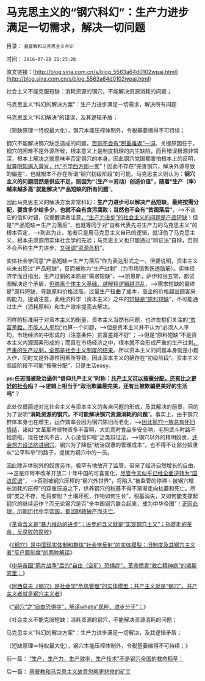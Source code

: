 # 马克思主义的“钢穴科幻”：生产力进步满足一切需求，解决一切问题

目录： `基督教和马克思主义共识` 

时间： `2016-07-28 21:23:28` 

原文链接：[http://blog.sina.com.cn/s/blog_5563a64d0102wpaj.html](http://blog.sina.com.cn/s/blog_5563a64d0102wpaj.html)

社会主义不能克服短缺：消耗资源的钢穴，不能解决资源消耗的问题；

马克思主义“科幻的解决方案”：生产力进步满足一切需求，解决所有问题

马克思主义“科幻解决”的错误，及其逻辑矛盾；

（短缺原理＝特权最大化），钢穴本能压榨体制外，令税基萎缩得不可持续；

钢穴不能解决钢穴缺乏造成的问题，[否则不会有“积重难返”一词](../../../2015/1/13/公有制积弊如山的永恒绝境，和绝处逢生的出路.md)。关键原因在于，钢穴的困难不是外源所致，根本意义上是制度机理的内生缺陷，而且错误根源非常深，根本上解决之就意味丰否定钢穴的本身。因此钢穴党国都害怕根本上的反明，[就算明知病入膏肓，也“不学西方那一套](../../../2012/2/7/中国真实的个人所得税负担非常高.md)”！因此不存在“完善钢穴，解决外源导致的偏差”，也就根本不存在所谓“钢穴初级阶段”的可能。马克思主义则认为：**钢穴主义的问题既然是供应不足，则因为“（生产＝劳动）创造价值”，随着“生产（率）越来越多高”就能解决“产品短缺的所有问题**”。

因此马克思主义的解决方案非常科幻：**生产力进步可以解决产品短缺，最终按需分配，要贪多少给多少，也就不会有贪污腐败；当然也不会有“贫困落后”**，——>不谈它的信仰对错，仅提醒读者注意[，“生产力进步”的社会主义的问题是产品短缺](../../../2009/8/4/计划经济的工业化为什么不能解决民以食为天.md)！但是“产品短缺＝生产力落后”，也就等同于对“自称代表先进生产力的马克思主义”的根本否定，——>到此为止，笔者只是用马克思主义自已的逻辑，就证伪了马克思主义，根本无须调用实体社会学的先验；马克思主义也只能通过“辩证法”自辩，否则不会声称生产力进步，[又强调“资源危机](../../../2009/1/18/土地资源不可再生是开发商的谎言，粮食危机子虚乌有.md)”。

实体社会学同意“产品短缺＝生产力落后”作为表达形式之一。但要说明，资本主义从未出现过“产品短缺”，反而被称为“生产过剩”（为市场销售伤透脑筋）。实体经济学而且指出，生产过剩的本质是“需求短缺”，——>凯恩斯，萨伊和张五常，都试图解决这个矛盾，[但脱离个体主义基础，越解释逻辑越混乱](../../../2011/6/6/凯恩斯《通论》混淆了生产者和消费者角色.md)，——>需求短缺的最终是“原料短缺，导致原料价格过高，过量生产扭曲了成本，高企的价格超出顾客采购能力。提请注意，此经济科学（资本主义）之中的[短缺是“原料短缺](../../../2013/1/6/公有制必然灭亡的自然科学原理.md)”，不可能通过生产（消耗原料）和生产效率提高去解决。

同样的标准用于对资本主义的衡量，资本主义当然有问题，也许左棍们关注的[“贫富差距，不能人人平均”](../../../2016/7/2/“贫富差距扩大”是资本主义的功劳，社会主义的罪恶；.md)也算一个问题，——>但是资本主义并不认为“必须人人平均，市场经济的中形成的（注意条件）贫富差距不好”；——>但是“原料短缺”不是资本主义内源因素形成的；而且在市场经济之中，根本就不会形成严重的生产过剩[，严重的生产过剩，全部是社会主义制度的结果](../../../2011/3/18/资源短缺“生产过剩”？（民粹＋权贵）两次世界大战.md)。所以资本主义的问题本身就是小题大作，同时又是外源性因素所导致。因此资本主义的确存在“初级阶段”。资本主义高级阶段不可能“按需分配”，只是生活easy。

**ps:任志强被政治逼供“信仰共产主义”时称：[共产主义可以按需分配，还有比之更好的社会吗](../../../2013/6/19/公有制强迫臣民接受三个良好的许愿；.md)？——>逻辑上相当于“政治欺骗最完美，还有比被欺骗更美好的生活吗”**？

此处仅借简述对比社会主义与资本主义的各自问题的形成，及其解决的前景，目的为了说明“**消耗资源的钢穴，不可能解决钢穴资源消耗的问题**”。事实上，由于钢穴群体本身也在增生，运作效率会因为钢穴陈旧而老化，——>[因此钢穴一族总有怀旧情结](../../../2012/8/31/让民主滚开！特权工人阶级不答应！.md)，诸如“文革那时侯物资多丰富啊，大饥荒时食品多安全呐，毛狗武斗时路不拾遗啦，现在世风不古，人心没信仰啦”之类辩证法，——>钢穴以外的精明奴隶，[还会想方设法挤进钢穴](../../../2009/8/25/财中饿鬼之既望权益者.md)，钢穴为了降低“统治奴隶的管理成本”，也不得不让部分奴隶从“公平科举”的路子，提拨为钢穴中的一员。

因此除非体制外的奴隶劳作，极罕有地放开了监管，带来了经济自然增长的自由，——>这是邓阿平改革开放二十年中国的可喜变化，[尽管今天似乎已经全面逆转为“国进民退](../../../2015/8/3/对“国有资产流失论”的肯定.md)”，——>否则被钢穴压榨的“钢穴外世界”，将陷入“被监管的停滞＋被钢穴增长消耗的压榨”的双重压迫之下，供养钢穴的税基不得不渐渐走向枯萎和死亡。所谓“皮之不存，毛将安附？土壤坏死，作物如何生长”，税基消失，又如何能支撑起钢穴的继续运作？而无论钢穴是否“全中国钢穴联合起来，成为中华帝国”！[正因此理，历朝历代中华帝国，都因财政破产而灭亡](../../../2013/2/11/明朝（极高税负×极低税效＝政府破产≠≠低税收）；.md)。

《[革命含义是“暴力推动的进步”；进步的含义就是“实现钢穴主义”；孙蒋毛的革命，反腐败的腐败](../../../2016/7/23/《旧制度和大革命》正是苦口良药：“钢穴”注定革命失败.md)》

《[《钢穴》是中国现实体制和群体“社会学反射”的实体模型；旧制度及其钢穴主义者“反户籍制度”的两种解读](../../../2016/7/24/《钢穴》是中国现实模型，解读“反户籍制度”.md)》

《[中华帝国“鸦片战争”后的“自由（空旷）恐惧症”，革命愤青“救亡精神病”的竭斯底里；](../../../2016/7/25/基督教理想中的钢穴，中华愤青的“自由（空旷）恐惧症”.md)》

《[阿西莫夫《钢穴》是社会学“危机管理”的实体模型；共产主义就是“钢穴”，共产主义者就是钢穴主义者](../../../2016/7/26/阿西莫夫《钢穴》解读共产主义信仰，及“自由恐惧症”的英勇.md)》

《[“钢穴”之“自由恐惧症”，解读whatis“民粹，进步分子”；](../../../2016/7/27/“钢穴族”之“自由恐惧症”，whatis“民粹，进步分子”；.md)》

《社会主义不能克服短缺：消耗资源的钢穴，不能解决资源消耗的问题；

马克思主义“科幻的解决方案”：生产力进步满足一切解决，及其逻辑矛盾；

（短缺原理＝特权最大化），钢穴本能压榨体制外，令税基萎缩得不可持续；》

前一篇： [“生产，生产力，生产效率，生产技术”不是钢穴帝国的救命稻草；](../../../2016/8/23/“生产，生产力，生产效率，生产技术”不是钢穴帝国的救命稻草；.md)

后一篇： [基督教和马克思主义故意忽略更悲惨的矿工](../../../2016/7/5/基督教和马克思主义故意忽略更悲惨的矿工.md)

